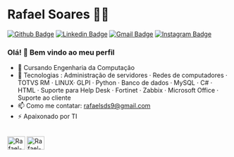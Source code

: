 # Rafael Soares :man_technologist:

[![Github Badge](https://img.shields.io/badge/-Github-000?style=flat-square&logo=Github&logoColor=white&link=https://github.com/lucasgdb)](https://github.com/RafaelSoaresST)
[![Linkedin Badge](https://img.shields.io/badge/-LinkedIn-blue?style=flat-square&logo=Linkedin&logoColor=white&link=https://www.linkedin.com/in/rebeccamanzi/)](https://www.linkedin.com/in/rafael-soares-dos-santos-2a6740209/)
[![Gmail Badge](https://img.shields.io/badge/-Gmail-c14438?style=flat-square&logo=Gmail&logoColor=white&link=mailto:rafaelsds9@gmail.com)](mailto:rafaelsds9@gmail.com)
[![Instagram Badge](https://img.shields.io/badge/-Instagram-C13584?style=flat-square&labelColor=C13584&logo=instagram&logoColor=white&link=https://www.instagram.com/codepwr/)](https://www.instagram.com/rafaelsoaresst/)

### Olá! 👋 Bem vindo ao meu perfil

- 🔭 Cursando Engenharia da Computação
- 🌱 Tecnologias : Administração de servidores · Redes de computadores · TOTVS RM · LINUX· GLPI · Python · Banco de dados · MySQL · C# · HTML · Suporte para Help Desk · Fortinet · Zabbix · Microsoft Office · Suporte ao cliente 
- 📫 Como me contatar: rafaelsds9@gmail.com
- ⚡ Apaixonado por TI
  
<div style="display: inline_block"><br>
  <img align="center" alt="Rafael-HTML" height="30" width="40" src="https://raw.githubusercontent.com/jmnote/z-icons/master/svg/c.svg">
  <img align="center" alt="Rafael-HTML" height="30" width="40" src="https://raw.githubusercontent.com/jmnote/z-icons/master/svg/python.svg">
</div>


